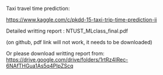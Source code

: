 Taxi travel time prediction:

https://www.kaggle.com/c/pkdd-15-taxi-trip-time-prediction-ii


Detailed writting report : NTUST_MLclass_final.pdf

(on github, pdf link will not work, it needs to be downloaded)

Or please download writting report from: https://drive.google.com/drive/folders/1rtRz4IRec-6NAfTHGua1As5q4PIpZScq
